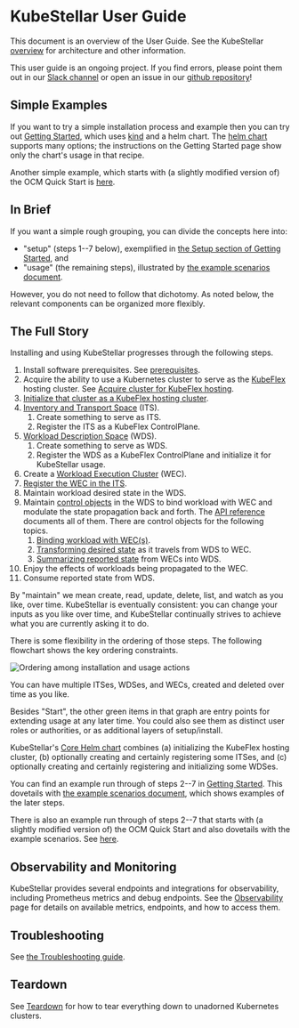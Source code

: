 # KubeStellar User Guide

This document is an overview of the User Guide.
See the KubeStellar [overview](../readme.md) for architecture and other information.

This user guide is an ongoing project. If you find errors, please point them out in our [Slack channel](https://kubernetes.slack.com/archives/C058SUSL5AA/) or open an issue in our [github repository](https://github.com/kubestellar/kubestellar)!

## Simple Examples

If you want to try a simple installation process and example then you can try out [Getting Started](get-started.md), which uses [kind](https://kind.sigs.k8s.io/) and a helm chart. The [helm chart](core-chart.md) supports many options; the instructions on the Getting Started page show only the chart's usage in that recipe.

Another simple example, which starts with (a slightly modified version of) the OCM Quick Start is [here](start-from-ocm.md).

## In Brief

If you want a simple rough grouping, you can divide the concepts here into:

- "setup" (steps 1--7 below), exemplified in [the Setup section of Getting Started](get-started.md#setup), and
- "usage" (the remaining steps), illustrated by [the example scenarios document](example-scenarios.md).

However, you do not need to follow that dichotomy. As noted below, the relevant components can be organized more flexibly.

## The Full Story

Installing and using KubeStellar progresses through the following steps.

1. Install software prerequisites. See [prerequisites](pre-reqs.md).
2. Acquire the ability to use a Kubernetes cluster to serve as the [KubeFlex](https://github.com/kubestellar/kubeflex/) hosting cluster. See [Acquire cluster for KubeFlex hosting](acquire-hosting-cluster.md).
3. [Initialize that cluster as a KubeFlex hosting cluster](init-hosting-cluster.md).
4. [Inventory and Transport Space](its.md) (ITS).
   1. Create something to serve as ITS.
   1. Register the ITS as a KubeFlex ControlPlane.
5. [Workload Description Space](wds.md) (WDS).
   1. Create something to serve as WDS.
   1. Register the WDS as a KubeFlex ControlPlane and initialize it for KubeStellar usage.
6. Create a [Workload Execution Cluster](wec.md) (WEC).
7. [Register the WEC in the ITS](wec-registration.md).
8. Maintain workload desired state in the WDS.
9. Maintain [control objects](control.md) in the WDS to bind workload with WEC and modulate the state propagation back and forth. The [API reference](https://pkg.go.dev/github.com/kubestellar/kubestellar/api/control/v1alpha1) documents all of them. There are control objects for the following topics.
   1. [Binding workload with WEC(s)](binding.md).
   1. [Transforming desired state](transforming.md) as it travels from WDS to WEC.
   1. [Summarizing reported state](combined-status.md) from WECs into WDS.
10. Enjoy the effects of workloads being propagated to the WEC.
11. Consume reported state from WDS.

By "maintain" we mean create, read, update, delete, list, and watch as you like, over time. KubeStellar is eventually consistent: you can change your inputs as you like over time, and KubeStellar continually strives to achieve what you are currently asking it to do.

There is some flexibility in the ordering of those steps. The following flowchart shows the key ordering constraints.

![Ordering among installation and usage actions](images/usage-outline.svg)

You can have multiple ITSes, WDSes, and WECs, created and deleted over time as you like.

Besides "Start", the other green items in that graph are entry points for extending usage at any later time. You could also see them as distinct user roles or authorities, or as additional layers of setup/install.

KubeStellar's [Core Helm chart](core-chart.md) combines (a) initializing the KubeFlex hosting cluster, (b) optionally creating and certainly registering some ITSes, and (c) optionally creating and certainly registering and initializing some WDSes.

You can find an example run through of steps 2--7 in [Getting Started](get-started.md). This dovetails with [the example scenarios document](example-scenarios.md), which shows examples of the later steps.

There is also an example run through of steps 2--7 that starts with (a slightly modified version of) the OCM Quick Start and also dovetails with the example scenarios. See [here](start-from-ocm.md).

## Observability and Monitoring

KubeStellar provides several endpoints and integrations for observability, including Prometheus metrics and debug endpoints. See the [Observability](observability.md) page for details on available metrics, endpoints, and how to access them.

## Troubleshooting

See [the Troubleshooting guide](troubleshooting.md).

## Teardown

See [Teardown](teardown.md) for how to tear everything down to unadorned Kubernetes clusters.
